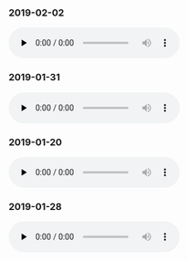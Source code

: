 ### 2019-02-02

<audio id="audio" controls="controls" preload="none">
    <source id="mp3" src="../../audio/self/11.m4a">
</audio>

### 2019-01-31

<audio id="audio" controls="controls" preload="none">
    <source id="mp3" src="../../audio/self/10.m4a">
</audio>

### 2019-01-20

<audio id="audio" controls="controls" preload="none">
    <source id="mp3" src="../../audio/self/09.m4a">
</audio>

### 2019-01-28

<audio id="audio" controls="controls" preload="none">
    <source id="mp3" src="../../audio/self/08.m4a">
</audio>